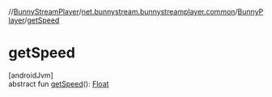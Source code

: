 //[BunnyStreamPlayer](../../../index.md)/[net.bunnystream.bunnystreamplayer.common](../index.md)/[BunnyPlayer](index.md)/[getSpeed](get-speed.md)

# getSpeed

[androidJvm]\
abstract fun [getSpeed](get-speed.md)(): [Float](https://kotlinlang.org/api/latest/jvm/stdlib/kotlin-stdlib/kotlin/-float/index.html)

